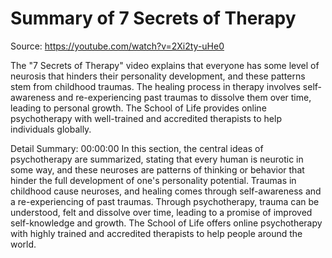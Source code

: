 # Summary of 7 Secrets of Therapy

Source: https://youtube.com/watch?v=2Xi2ty-uHe0

The "7 Secrets of Therapy" video explains that everyone has some level of neurosis that hinders their personality development, and these patterns stem from childhood traumas. The healing process in therapy involves self-awareness and re-experiencing past traumas to dissolve them over time, leading to personal growth. The School of Life provides online psychotherapy with well-trained and accredited therapists to help individuals globally.

Detail Summary: 
00:00:00
In this section, the central ideas of psychotherapy are summarized, stating that every human is neurotic in some way, and these neuroses are patterns of thinking or behavior that hinder the full development of one's personality potential. Traumas in childhood cause neuroses, and healing comes through self-awareness and a re-experiencing of past traumas. Through psychotherapy, trauma can be understood, felt and dissolve over time, leading to a promise of improved self-knowledge and growth. The School of Life offers online psychotherapy with highly trained and accredited therapists to help people around the world.

